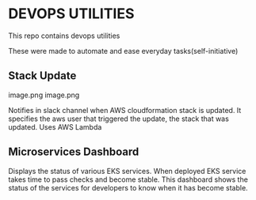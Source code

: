 # DEVOPS UTILITIES
This repo contains devops utilities

These were made to automate and ease everyday tasks(self-initiative)

## Stack Update
image.png
image.png

Notifies in slack channel when AWS cloudformation stack is updated.
It specifies the aws user that triggered the update, the stack that was updated.
Uses AWS Lambda

## Microservices Dashboard

Displays the status of various EKS services.
When deployed EKS service takes time to pass checks and become stable. 
This dashboard shows the status of the services for developers to know when it has become stable.